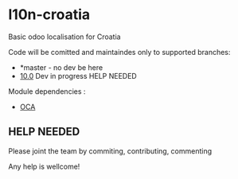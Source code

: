 # l10n-croatia
Basic odoo localisation for Croatia

Code will be comitted and maintaindes only to supported branches:

- *master - no dev be here
- [10.0](https://github.com/Odoo-Hrvatska/l10n-croatia/tree/10.0) Dev in progress HELP NEEDED


  
Module dependencies :
- [OCA](https://github.com/OCA)

 
HELP NEEDED
-----------
Please joint the team by commiting, contributing, commenting

Any help is wellcome!

